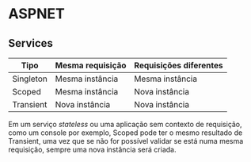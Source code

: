 # ASPNET

## Services

<table>
  <thead>
    <tr>
      <th>Tipo</th>
      <th>Mesma requisição</th>
      <th>Requisições diferentes</th>
    </tr>
  </thead>
  <tbody>
    <tr>
      <td>Singleton</td>
      <td>Mesma instância</td>
      <td>Mesma instância</td>
    </tr>
    <tr>
      <td>Scoped</td>
      <td>Mesma instância</td>
      <td>Nova instância</td>
    </tr>
    <tr>
      <td>Transient</td>
      <td>Nova instância</td>
      <td>Nova instância</td>
    </tr>
  </tbody>
</table>

Em um serviço *stateless* ou uma aplicação sem contexto de requisição, como um console por exemplo, Scoped pode ter o mesmo resultado de Transient, uma vez que se não for possível validar se está numa mesma requisição, sempre uma nova instância será criada.
